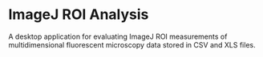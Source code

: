 # ImageJ ROI Analysis

A desktop application for evaluating ImageJ ROI measurements of multidimensional fluorescent microscopy data stored in CSV and XLS files.
